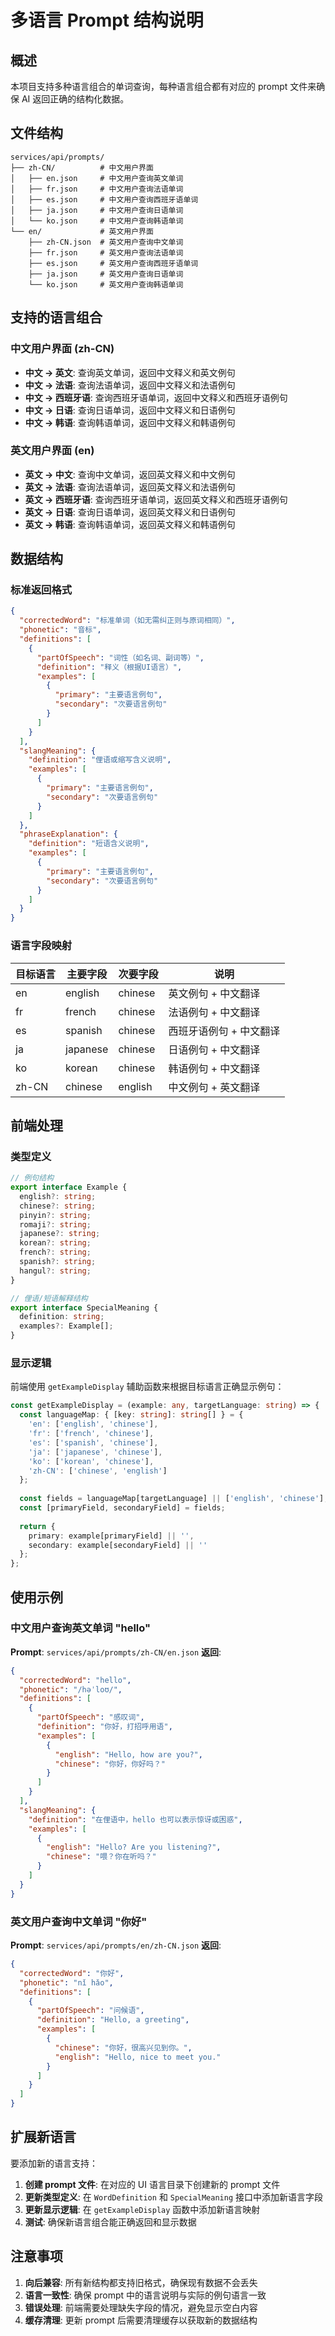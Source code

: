 # 多语言 Prompt 结构说明

## 概述

本项目支持多种语言组合的单词查询，每种语言组合都有对应的 prompt 文件来确保 AI 返回正确的结构化数据。

## 文件结构

```
services/api/prompts/
├── zh-CN/          # 中文用户界面
│   ├── en.json     # 中文用户查询英文单词
│   ├── fr.json     # 中文用户查询法语单词
│   ├── es.json     # 中文用户查询西班牙语单词
│   ├── ja.json     # 中文用户查询日语单词
│   └── ko.json     # 中文用户查询韩语单词
└── en/             # 英文用户界面
    ├── zh-CN.json  # 英文用户查询中文单词
    ├── fr.json     # 英文用户查询法语单词
    ├── es.json     # 英文用户查询西班牙语单词
    ├── ja.json     # 英文用户查询日语单词
    └── ko.json     # 英文用户查询韩语单词
```

## 支持的语言组合

### 中文用户界面 (zh-CN)
- **中文 → 英文**: 查询英文单词，返回中文释义和英文例句
- **中文 → 法语**: 查询法语单词，返回中文释义和法语例句
- **中文 → 西班牙语**: 查询西班牙语单词，返回中文释义和西班牙语例句
- **中文 → 日语**: 查询日语单词，返回中文释义和日语例句
- **中文 → 韩语**: 查询韩语单词，返回中文释义和韩语例句

### 英文用户界面 (en)
- **英文 → 中文**: 查询中文单词，返回英文释义和中文例句
- **英文 → 法语**: 查询法语单词，返回英文释义和法语例句
- **英文 → 西班牙语**: 查询西班牙语单词，返回英文释义和西班牙语例句
- **英文 → 日语**: 查询日语单词，返回英文释义和日语例句
- **英文 → 韩语**: 查询韩语单词，返回英文释义和韩语例句

## 数据结构

### 标准返回格式

```json
{
  "correctedWord": "标准单词（如无需纠正则与原词相同）",
  "phonetic": "音标",
  "definitions": [
    {
      "partOfSpeech": "词性（如名词、副词等）",
      "definition": "释义（根据UI语言）",
      "examples": [
        {
          "primary": "主要语言例句",
          "secondary": "次要语言例句"
        }
      ]
    }
  ],
  "slangMeaning": {
    "definition": "俚语或缩写含义说明",
    "examples": [
      {
        "primary": "主要语言例句",
        "secondary": "次要语言例句"
      }
    ]
  },
  "phraseExplanation": {
    "definition": "短语含义说明",
    "examples": [
      {
        "primary": "主要语言例句",
        "secondary": "次要语言例句"
      }
    ]
  }
}
```

### 语言字段映射

| 目标语言 | 主要字段 | 次要字段 | 说明 |
|---------|---------|---------|------|
| en | english | chinese | 英文例句 + 中文翻译 |
| fr | french | chinese | 法语例句 + 中文翻译 |
| es | spanish | chinese | 西班牙语例句 + 中文翻译 |
| ja | japanese | chinese | 日语例句 + 中文翻译 |
| ko | korean | chinese | 韩语例句 + 中文翻译 |
| zh-CN | chinese | english | 中文例句 + 英文翻译 |

## 前端处理

### 类型定义

```typescript
// 例句结构
export interface Example {
  english?: string;
  chinese?: string;
  pinyin?: string;
  romaji?: string;
  japanese?: string;
  korean?: string;
  french?: string;
  spanish?: string;
  hangul?: string;
}

// 俚语/短语解释结构
export interface SpecialMeaning {
  definition: string;
  examples?: Example[];
}
```

### 显示逻辑

前端使用 `getExampleDisplay` 辅助函数来根据目标语言正确显示例句：

```typescript
const getExampleDisplay = (example: any, targetLanguage: string) => {
  const languageMap: { [key: string]: string[] } = {
    'en': ['english', 'chinese'],
    'fr': ['french', 'chinese'],
    'es': ['spanish', 'chinese'],
    'ja': ['japanese', 'chinese'],
    'ko': ['korean', 'chinese'],
    'zh-CN': ['chinese', 'english']
  };
  
  const fields = languageMap[targetLanguage] || ['english', 'chinese'];
  const [primaryField, secondaryField] = fields;
  
  return {
    primary: example[primaryField] || '',
    secondary: example[secondaryField] || ''
  };
};
```

## 使用示例

### 中文用户查询英文单词 "hello"

**Prompt**: `services/api/prompts/zh-CN/en.json`
**返回**:
```json
{
  "correctedWord": "hello",
  "phonetic": "/həˈloʊ/",
  "definitions": [
    {
      "partOfSpeech": "感叹词",
      "definition": "你好，打招呼用语",
      "examples": [
        {
          "english": "Hello, how are you?",
          "chinese": "你好，你好吗？"
        }
      ]
    }
  ],
  "slangMeaning": {
    "definition": "在俚语中，hello 也可以表示惊讶或困惑",
    "examples": [
      {
        "english": "Hello? Are you listening?",
        "chinese": "喂？你在听吗？"
      }
    ]
  }
}
```

### 英文用户查询中文单词 "你好"

**Prompt**: `services/api/prompts/en/zh-CN.json`
**返回**:
```json
{
  "correctedWord": "你好",
  "phonetic": "nǐ hǎo",
  "definitions": [
    {
      "partOfSpeech": "问候语",
      "definition": "Hello, a greeting",
      "examples": [
        {
          "chinese": "你好，很高兴见到你。",
          "english": "Hello, nice to meet you."
        }
      ]
    }
  ]
}
```

## 扩展新语言

要添加新的语言支持：

1. **创建 prompt 文件**: 在对应的 UI 语言目录下创建新的 prompt 文件
2. **更新类型定义**: 在 `WordDefinition` 和 `SpecialMeaning` 接口中添加新语言字段
3. **更新显示逻辑**: 在 `getExampleDisplay` 函数中添加新语言映射
4. **测试**: 确保新语言组合能正确返回和显示数据

## 注意事项

1. **向后兼容**: 所有新结构都支持旧格式，确保现有数据不会丢失
2. **语言一致性**: 确保 prompt 中的语言说明与实际的例句语言一致
3. **错误处理**: 前端需要处理缺失字段的情况，避免显示空白内容
4. **缓存清理**: 更新 prompt 后需要清理缓存以获取新的数据结构 